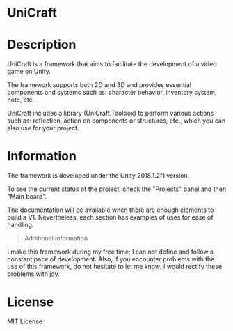 # UniCraft

Description
===========

UniCraft is a framework that aims to facilitate the development of a video game on Unity.

The framework supports both 2D and 3D and provides essential components and systems such as: character behavior, inventory system, note, etc.

UniCraft includes a library (UniCraft.Toolbox) to perform various actions such as: reflection, action on components or structures, etc., which you can also use for your project.

Information
===========

The framework is developed under the Unity 2018.1.2f1 version.

To see the current status of the project, check the "Projects" panel and then "Main board".

The documentation will be available when there are enough elements to build a V1. Nevertheless, each section has examples of uses for ease of handling.

> Additional information

I make this framework during my free time; I can not define and follow a constant pace of development. Also, if you encounter problems with the use of this framework, do not hesitate to let me know; I would rectify these problems with joy.

License
=======

MIT License
